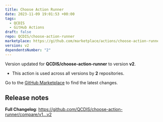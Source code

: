 ```yaml
---
title: Choose Action Runner
date: 2023-11-09 19:01:53 +00:00
tags:
  - QCDIS
  - GitHub Actions
draft: false
repo: QCDIS/choose-action-runner
marketplace: https://github.com/marketplace/actions/choose-action-runner
version: v2
dependentsNumber: "2"
---
```



Version updated for **QCDIS/choose-action-runner** to version **v2**.
- This action is used across all versions by **2** repositories.

Go to the [GitHub Marketplace](https://github.com/marketplace/actions/choose-action-runner) to find the latest changes.

## Release notes

**Full Changelog**: https://github.com/QCDIS/choose-action-runner/compare/v1...v2
